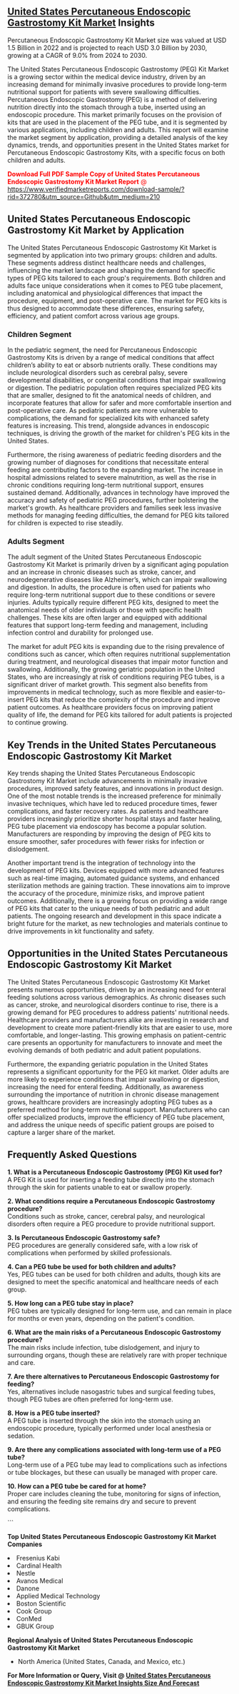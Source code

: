 <h2><a href="https://www.verifiedmarketreports.com/download-sample/?rid=372780&amp;utm_source=Github&amp;utm_medium=210" target="_blank">United States Percutaneous Endoscopic Gastrostomy Kit Market</a> Insights</h2><p>Percutaneous Endoscopic Gastrostomy Kit Market size was valued at USD 1.5 Billion in 2022 and is projected to reach USD 3.0 Billion by 2030, growing at a CAGR of 9.0% from 2024 to 2030.</p><p><p>The United States Percutaneous Endoscopic Gastrostomy (PEG) Kit Market is a growing sector within the medical device industry, driven by an increasing demand for minimally invasive procedures to provide long-term nutritional support for patients with severe swallowing difficulties. Percutaneous Endoscopic Gastrostomy (PEG) is a method of delivering nutrition directly into the stomach through a tube, inserted using an endoscopic procedure. This market primarily focuses on the provision of kits that are used in the placement of the PEG tube, and it is segmented by various applications, including children and adults. This report will examine the market segment by application, providing a detailed analysis of the key dynamics, trends, and opportunities present in the United States market for Percutaneous Endoscopic Gastrostomy Kits, with a specific focus on both children and adults.<p><span class=""><span style="color: #ff0000;"><strong>Download Full PDF Sample Copy of United States Percutaneous Endoscopic Gastrostomy Kit Market Report</strong> @ </span><a href="https://www.verifiedmarketreports.com/download-sample/?rid=372780&amp;utm_source=Github&amp;utm_medium=210" target="_blank">https://www.verifiedmarketreports.com/download-sample/?rid=372780&amp;utm_source=Github&amp;utm_medium=210</a></span></p></p><h2>United States Percutaneous Endoscopic Gastrostomy Kit Market by Application</h2><p>The United States Percutaneous Endoscopic Gastrostomy Kit Market is segmented by application into two primary groups: children and adults. These segments address distinct healthcare needs and challenges, influencing the market landscape and shaping the demand for specific types of PEG kits tailored to each group's requirements. Both children and adults face unique considerations when it comes to PEG tube placement, including anatomical and physiological differences that impact the procedure, equipment, and post-operative care. The market for PEG kits is thus designed to accommodate these differences, ensuring safety, efficiency, and patient comfort across various age groups.</p><h3>Children Segment</h3><p>In the pediatric segment, the need for Percutaneous Endoscopic Gastrostomy Kits is driven by a range of medical conditions that affect children’s ability to eat or absorb nutrients orally. These conditions may include neurological disorders such as cerebral palsy, severe developmental disabilities, or congenital conditions that impair swallowing or digestion. The pediatric population often requires specialized PEG kits that are smaller, designed to fit the anatomical needs of children, and incorporate features that allow for safer and more comfortable insertion and post-operative care. As pediatric patients are more vulnerable to complications, the demand for specialized kits with enhanced safety features is increasing. This trend, alongside advances in endoscopic techniques, is driving the growth of the market for children's PEG kits in the United States.</p><p>Furthermore, the rising awareness of pediatric feeding disorders and the growing number of diagnoses for conditions that necessitate enteral feeding are contributing factors to the expanding market. The increase in hospital admissions related to severe malnutrition, as well as the rise in chronic conditions requiring long-term nutritional support, ensures sustained demand. Additionally, advances in technology have improved the accuracy and safety of pediatric PEG procedures, further bolstering the market's growth. As healthcare providers and families seek less invasive methods for managing feeding difficulties, the demand for PEG kits tailored for children is expected to rise steadily.</p><h3>Adults Segment</h3><p>The adult segment of the United States Percutaneous Endoscopic Gastrostomy Kit Market is primarily driven by a significant aging population and an increase in chronic diseases such as stroke, cancer, and neurodegenerative diseases like Alzheimer’s, which can impair swallowing and digestion. In adults, the procedure is often used for patients who require long-term nutritional support due to these conditions or severe injuries. Adults typically require different PEG kits, designed to meet the anatomical needs of older individuals or those with specific health challenges. These kits are often larger and equipped with additional features that support long-term feeding and management, including infection control and durability for prolonged use.</p><p>The market for adult PEG kits is expanding due to the rising prevalence of conditions such as cancer, which often requires nutritional supplementation during treatment, and neurological diseases that impair motor function and swallowing. Additionally, the growing geriatric population in the United States, who are increasingly at risk of conditions requiring PEG tubes, is a significant driver of market growth. This segment also benefits from improvements in medical technology, such as more flexible and easier-to-insert PEG kits that reduce the complexity of the procedure and improve patient outcomes. As healthcare providers focus on improving patient quality of life, the demand for PEG kits tailored for adult patients is projected to continue growing.</p><h2>Key Trends in the United States Percutaneous Endoscopic Gastrostomy Kit Market</h2><p>Key trends shaping the United States Percutaneous Endoscopic Gastrostomy Kit Market include advancements in minimally invasive procedures, improved safety features, and innovations in product design. One of the most notable trends is the increased preference for minimally invasive techniques, which have led to reduced procedure times, fewer complications, and faster recovery rates. As patients and healthcare providers increasingly prioritize shorter hospital stays and faster healing, PEG tube placement via endoscopy has become a popular solution. Manufacturers are responding by improving the design of PEG kits to ensure smoother, safer procedures with fewer risks for infection or dislodgement.</p><p>Another important trend is the integration of technology into the development of PEG kits. Devices equipped with more advanced features such as real-time imaging, automated guidance systems, and enhanced sterilization methods are gaining traction. These innovations aim to improve the accuracy of the procedure, minimize risks, and improve patient outcomes. Additionally, there is a growing focus on providing a wide range of PEG kits that cater to the unique needs of both pediatric and adult patients. The ongoing research and development in this space indicate a bright future for the market, as new technologies and materials continue to drive improvements in kit functionality and safety.</p><h2>Opportunities in the United States Percutaneous Endoscopic Gastrostomy Kit Market</h2><p>The United States Percutaneous Endoscopic Gastrostomy Kit Market presents numerous opportunities, driven by an increasing need for enteral feeding solutions across various demographics. As chronic diseases such as cancer, stroke, and neurological disorders continue to rise, there is a growing demand for PEG procedures to address patients' nutritional needs. Healthcare providers and manufacturers alike are investing in research and development to create more patient-friendly kits that are easier to use, more comfortable, and longer-lasting. This growing emphasis on patient-centric care presents an opportunity for manufacturers to innovate and meet the evolving demands of both pediatric and adult patient populations.</p><p>Furthermore, the expanding geriatric population in the United States represents a significant opportunity for the PEG kit market. Older adults are more likely to experience conditions that impair swallowing or digestion, increasing the need for enteral feeding. Additionally, as awareness surrounding the importance of nutrition in chronic disease management grows, healthcare providers are increasingly adopting PEG tubes as a preferred method for long-term nutritional support. Manufacturers who can offer specialized products, improve the efficiency of PEG tube placement, and address the unique needs of specific patient groups are poised to capture a larger share of the market.</p><h2>Frequently Asked Questions</h2><p><strong>1. What is a Percutaneous Endoscopic Gastrostomy (PEG) Kit used for?</strong><br>A PEG Kit is used for inserting a feeding tube directly into the stomach through the skin for patients unable to eat or swallow properly.</p><p><strong>2. What conditions require a Percutaneous Endoscopic Gastrostomy procedure?</strong><br>Conditions such as stroke, cancer, cerebral palsy, and neurological disorders often require a PEG procedure to provide nutritional support.</p><p><strong>3. Is Percutaneous Endoscopic Gastrostomy safe?</strong><br>PEG procedures are generally considered safe, with a low risk of complications when performed by skilled professionals.</p><p><strong>4. Can a PEG tube be used for both children and adults?</strong><br>Yes, PEG tubes can be used for both children and adults, though kits are designed to meet the specific anatomical and healthcare needs of each group.</p><p><strong>5. How long can a PEG tube stay in place?</strong><br>PEG tubes are typically designed for long-term use, and can remain in place for months or even years, depending on the patient's condition.</p><p><strong>6. What are the main risks of a Percutaneous Endoscopic Gastrostomy procedure?</strong><br>The main risks include infection, tube dislodgement, and injury to surrounding organs, though these are relatively rare with proper technique and care.</p><p><strong>7. Are there alternatives to Percutaneous Endoscopic Gastrostomy for feeding?</strong><br>Yes, alternatives include nasogastric tubes and surgical feeding tubes, though PEG tubes are often preferred for long-term use.</p><p><strong>8. How is a PEG tube inserted?</strong><br>A PEG tube is inserted through the skin into the stomach using an endoscopic procedure, typically performed under local anesthesia or sedation.</p><p><strong>9. Are there any complications associated with long-term use of a PEG tube?</strong><br>Long-term use of a PEG tube may lead to complications such as infections or tube blockages, but these can usually be managed with proper care.</p><p><strong>10. How can a PEG tube be cared for at home?</strong><br>Proper care includes cleaning the tube, monitoring for signs of infection, and ensuring the feeding site remains dry and secure to prevent complications.</p>```</p><p><strong>Top United States Percutaneous Endoscopic Gastrostomy Kit Market Companies</strong></p><div data-test-id=""><p><li>Fresenius Kabi</li><li> Cardinal Health</li><li> Nestle</li><li> Avanos Medical</li><li> Danone</li><li> Applied Medical Technology</li><li> Boston Scientific</li><li> Cook Group</li><li> ConMed</li><li> GBUK Group</li></p><div><strong>Regional Analysis of&nbsp;United States Percutaneous Endoscopic Gastrostomy Kit Market</strong></div><ul><li dir="ltr"><p dir="ltr">North America&nbsp;(United States, Canada, and Mexico, etc.)</p></li></ul><p><strong>For More Information or Query, Visit @&nbsp;</strong><strong><a href="https://www.verifiedmarketreports.com/product/percutaneous-endoscopic-gastrostomy-kit-market/?utm_source=Github&amp;utm_medium=210" target="_blank">United States Percutaneous Endoscopic Gastrostomy Kit Market Insights Size And Forecast</a></strong></p></div>
